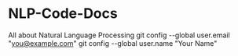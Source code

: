 # NLP-Code-Docs
All about Natural Language Processing
git config --global user.email "you@example.com"
git config --global user.name "Your Name"    